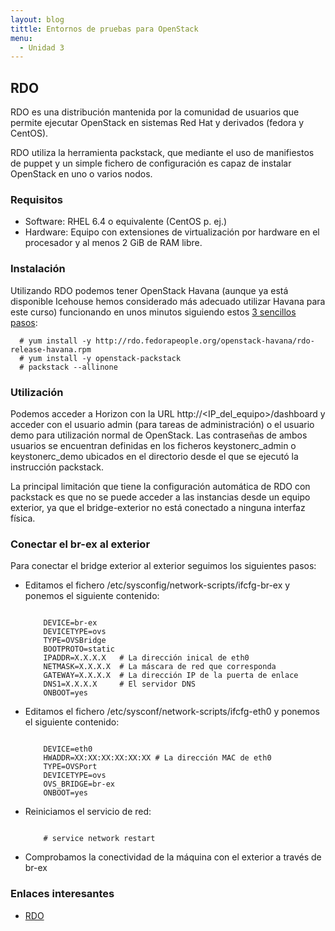 ```yaml
---
layout: blog
tittle: Entornos de pruebas para OpenStack
menu:
  - Unidad 3
---
```


## RDO

RDO es una distribución mantenida por la comunidad de usuarios que permite
ejecutar OpenStack en sistemas Red Hat y derivados (fedora y CentOS).

RDO utiliza la herramienta packstack, que mediante el uso de manifiestos de
puppet y un simple fichero de configuración es capaz de instalar OpenStack en
uno o varios nodos.

### Requisitos

* Software: RHEL 6.4 o equivalente (CentOS p. ej.)
* Hardware: Equipo con extensiones de virtualización por hardware en el procesador y al menos 2 GiB de RAM libre.

### Instalación

Utilizando RDO podemos tener OpenStack Havana (aunque ya está disponible Icehouse hemos considerado más adecuado utilizar Havana para este curso) funcionando en unos minutos siguiendo estos [3 sencillos pasos](http://openstack.redhat.com/Quickstart):

      # yum install -y http://rdo.fedorapeople.org/openstack-havana/rdo-release-havana.rpm
      # yum install -y openstack-packstack
      # packstack --allinone

### Utilización

Podemos acceder a Horizon con la URL http://&lt;IP_del_equipo&gt;/dashboard y acceder
con el usuario admin (para tareas de administración) o el usuario demo para
utilización normal de OpenStack. Las contraseñas de ambos usuarios se encuentran
definidas en los ficheros keystonerc_admin o keystonerc_demo ubicados en el
directorio desde el que se ejecutó la instrucción packstack.

La principal limitación que tiene la configuración automática de RDO con
packstack es que no se puede acceder a las instancias desde un equipo exterior,
ya que el bridge-exterior no está conectado a ninguna interfaz física.

### Conectar el br-ex al exterior

Para conectar el bridge exterior al exterior seguimos los siguientes pasos:
<ul>
<li>Editamos el fichero /etc/sysconfig/network-scripts/ifcfg-br-ex y ponemos el siguiente contenido:
<pre><code>
	DEVICE=br-ex
	DEVICETYPE=ovs
	TYPE=OVSBridge
	BOOTPROTO=static
	IPADDR=X.X.X.X   # La dirección inical de eth0
	NETMASK=X.X.X.X  # La máscara de red que corresponda
 	GATEWAY=X.X.X.X  # La dirección IP de la puerta de enlace
	DNS1=X.X.X.X     # El servidor DNS
	ONBOOT=yes
</code></pre></li>
<li>Editamos el fichero /etc/sysconf/network-scripts/ifcfg-eth0 y ponemos el siguiente contenido:
<pre><code>
	DEVICE=eth0
	HWADDR=XX:XX:XX:XX:XX:XX # La dirección MAC de eth0
	TYPE=OVSPort
	DEVICETYPE=ovs
	OVS_BRIDGE=br-ex
	ONBOOT=yes
</code></pre></li>

<li>Reiniciamos el servicio de red:
<pre><code>
	# service network restart
</code></pre></li>

<li>Comprobamos la conectividad de la máquina con el exterior a través de br-ex</li></ul>

### Enlaces interesantes

* [RDO](http://openstack.redhat.com/Main_Page)
